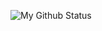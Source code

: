 ![My Github Status](https://github-readme-stats.vercel.app/api?username=BartvanEijkelenburg&show_icons=true&theme=onedark)
